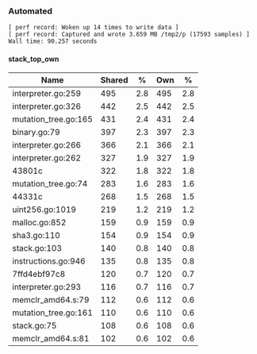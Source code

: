 ### Automated

```
[ perf record: Woken up 14 times to write data ]
[ perf record: Captured and wrote 3.659 MB /tmp2/p (17593 samples) ]
Wall time: 90.257 seconds
```

#### stack_top_own

Name                                                | Shared |   %   | Own |   %
----------------------------------------------------|--------|-------|-----|------
interpreter.go:259                                  |    495 |   2.8 | 495 |   2.8
interpreter.go:326                                  |    442 |   2.5 | 442 |   2.5
mutation_tree.go:165                                |    431 |   2.4 | 431 |   2.4
binary.go:79                                        |    397 |   2.3 | 397 |   2.3
interpreter.go:266                                  |    366 |   2.1 | 366 |   2.1
interpreter.go:262                                  |    327 |   1.9 | 327 |   1.9
43801c                                              |    322 |   1.8 | 322 |   1.8
mutation_tree.go:74                                 |    283 |   1.6 | 283 |   1.6
44331c                                              |    268 |   1.5 | 268 |   1.5
uint256.go:1019                                     |    219 |   1.2 | 219 |   1.2
malloc.go:852                                       |    159 |   0.9 | 159 |   0.9
sha3.go:110                                         |    154 |   0.9 | 154 |   0.9
stack.go:103                                        |    140 |   0.8 | 140 |   0.8
instructions.go:946                                 |    135 |   0.8 | 135 |   0.8
7ffd4ebf97c8                                        |    120 |   0.7 | 120 |   0.7
interpreter.go:293                                  |    116 |   0.7 | 116 |   0.7
memclr_amd64.s:79                                   |    112 |   0.6 | 112 |   0.6
mutation_tree.go:161                                |    110 |   0.6 | 110 |   0.6
stack.go:75                                         |    108 |   0.6 | 108 |   0.6
memclr_amd64.s:81                                   |    102 |   0.6 | 102 |   0.6
